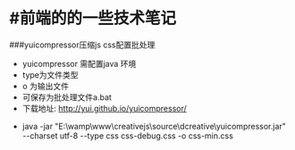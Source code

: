 #前端的的一些技术笔记
==================

###yuicompressor压缩js css配置批处理
- yuicompressor 需配置java 环境
- type为文件类型
- o 为输出文件
- 可保存为批处理文件a.bat
- 下载地址: http://yui.github.io/yuicompressor/</p>
- java -jar "E:\wamp\www\creativejs\source\dcreative\yuicompressor.jar"  --charset utf-8 --type css css-debug.css -o css-min.css
